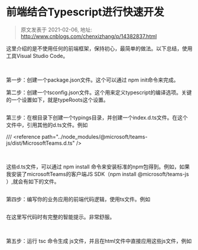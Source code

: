 # 前端结合Typescript进行快速开发 
> 原文发表于 2021-02-06, 地址: http://www.cnblogs.com/chenxizhang/p/14382837.html 


<p>这里介绍的是不使用任何的前端框架，保持初心，最简单的做法。以下总结，使用工具Visual Studio Code。
</p><p>
 </p><p>第一步：创建一个package.json文件。这个可以通过 npm init命令来完成。
</p><p>第二步：创建一个tsconfig.json文件。这个用来定义typescript的编译选项。关键的一个设置如下，就是typeRoots这个设置。
</p><p><img src="https://img2020.cnblogs.com/blog/9072/202102/9072-20210206202533872-2029329988.png" alt=""/>
	</p><p>第三步：在根目录下创建一个typings目录，并创建一个index.d.ts文件。在这个文件中，引用其他的d.ts文件。例如
</p><p><span>/// <span>&lt;<span>reference<span> <span>path<span>=<span>"../node_modules/@microsoft/teams-js/dist/MicrosoftTeams.d.ts"<span> <span>/&gt;<span>
											</span></span></span></span></span></span></span></span></span></span></p><p>
 </p><p>这些d.ts文件，可以通过 npm install 命令来安装标准的npm包得到。例如，如果我安装了microsoftTeams的客户端JS SDK（npm install @microsoft/teams-js ）,就会有如下的文件。
</p><p><img src="https://img2020.cnblogs.com/blog/9072/202102/9072-20210206202534326-345335774.png" alt=""/><br/>
	</p><p>第四步：编写你的业务应用的前端代码逻辑，使用ts文件。例如
</p><p><img src="https://img2020.cnblogs.com/blog/9072/202102/9072-20210206202534556-297021118.png" alt=""/>
	</p><p>在这里写代码时有完整的智能提示。非常舒服。
</p><p>
 </p><p>第五步：运行 tsc 命令生成 js文件，并且在html文件中直接应用这些js文件，例如
</p><p><img src="https://img2020.cnblogs.com/blog/9072/202102/9072-20210206202534897-1028062610.png" alt=""/></p>